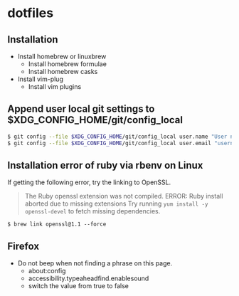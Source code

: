 # dotfiles

## Installation

* Install homebrew or linuxbrew
  * Install homebrew formulae
  * Install homebrew casks
* Install vim-plug
  * Install vim plugins

## Append user local git settings to $XDG_CONFIG_HOME/git/config_local

```bash
$ git config --file $XDG_CONFIG_HOME/git/config_local user.name "User name"
$ git config --file $XDG_CONFIG_HOME/git/config_local user.email "username@example.com"
```

## Installation error of ruby via rbenv on Linux

If getting the following error, try the linking to OpenSSL.

> The Ruby openssl extension was not compiled.
> ERROR: Ruby install aborted due to missing extensions
> Try running `yum install -y openssl-devel` to fetch missing dependencies.

```
$ brew link openssl@1.1 --force
```

## Firefox

* Do not beep when not finding a phrase on this page.
  * about:config
  * accessibility.typeaheadfind.enablesound
  * switch the value from true to false
